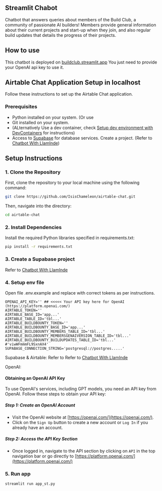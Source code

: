 ## Streamlit Chabot

Chatbot that answers queries about members of the Build Club, a community of passionate AI builders! 
Members provide general information about their current projects and start-up when they join, 
and also regular build updates that details the progress of their projects.

## How to use

This chatbot is deployed on [buildclub.streamlit.app](https://buildclub.streamlit.app/)
You just need to provide your OpenAI api key to use it.

## Airtable Chat Application Setup in localhost

Follow these instructions to set up the Airtable Chat application.

### Prerequisites

- Python installed on your system. (Or use
- Git installed on your system.
- (ALternatively Use a dev container, check [Setup dev environment with DevContainers](https://isabelle.hashnode.dev/setup-a-development-environment-to-experiment-with-langchain) for instructions)
- Access to [Supabase](https://supabase.com/) for database services. Create a project. (Refer to [Chatbot With LlamInde](https://isabelle.hashnode.dev/streamlit-chatbot-with-llamaindex-i))

## Setup Instructions

### 1. Clone the Repository

First, clone the repository to your local machine using the following command:

```bash
git clone https://github.com/IsisChameleon/airtable-chat.git
```

Then, navigate into the directory:

```bash
cd airtable-chat
```

### 2. Install Dependencies

Install the required Python libraries specified in requirements.txt:

```bash
pip install -r requirements.txt
```

### 3. Create a Supabase project

Refer to [Chatbot With LlamInde](https://isabelle.hashnode.dev/streamlit-chatbot-with-llamaindex-i)

### 4. Setup env file

Open file .env.example and replace with correct tokens as per instructions.

```
OPENAI_API_KEY='' ## <<<<< Your API key here for OpenAI (https://platform.openai.com/)
AIRTABLE_TOKEN='' 
AIRTABLE_BASE_ID='app...'
AIRTABLE_TABLE_ID='tbl...'
AIRTABLE_BUILDBOUNTY_TOKEN=''
AIRTABLE_BUILDBOUNTY_BASE_ID='app...'
AIRTABLE_BUILDBOUNTY_MEMBERS_TABLE_ID='tbl...'
AIRTABLE_BUILDBOUNTY_MEMBERSGENAIVERSION_TABLE_ID='tbl...'
AIRTABLE_BUILDBOUNTY_BUILDUPDATES_TABLE_ID='tbl...' #'viwWFmmmFL9SxnAX4'
SUPABASE_CONNECTION_STRING='postgresql://postgres.....'
```
Supabase & Airtable:
Refer to Refer to [Chatbot With LlamInde](https://isabelle.hashnode.dev/streamlit-chatbot-with-llamaindex-i)

OpenAI: 
#### Obtaining an OpenAI API Key

To use OpenAI's services, including GPT models, you need an API key from OpenAI. Follow these steps to obtain your API key:

##### Step 1: Create an OpenAI Account

- Visit the OpenAI website at [https://openai.com/](https://openai.com/).
- Click on the `Sign Up` button to create a new account or `Log In` if you already have an account.

##### Step 2: Access the API Key Section

- Once logged in, navigate to the API section by clicking on `API` in the top navigation bar or go directly to [https://platform.openai.com/](https://platform.openai.com/)

### 5. Run app

```streamlit run app_st.py```
